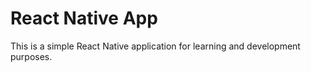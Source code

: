 # React Native App

This is a simple React Native application for learning and development purposes.
